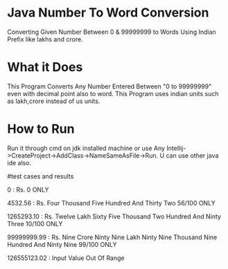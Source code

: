 # Java Number To Word Conversion
Converting Given Number Between 0 & 99999999 to Words Using Indian Prefix like lakhs and crore.
# What it Does

This Program Converts Any Number Entered Between "0 to 99999999" even with decimal point also to word.
This Program uses indian units such as lakh,crore instead of us units.

# How to Run
Run it through cmd on jdk installed machine or use Any Intellij->CreateProject->AddClass->NameSameAsFile->Run.
U can use other java ide also.

#test cases and results

0 : Rs. 0 ONLY

4532.56 : Rs. Four Thousand Five Hundred And Thirty Two 56/100 ONLY

1265293.10 : Rs. Twelve Lakh Sixty Five Thousand Two Hundred And Ninty Three 10/100 ONLY

99999999.99 : Rs. Nine Crore Ninty Nine Lakh Ninty Nine Thousand Nine Hundred And Ninty Nine 99/100 ONLY

126555123.02 : Input Value Out Of Range


